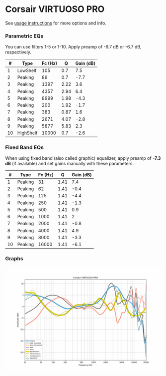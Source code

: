 # Corsair VIRTUOSO PRO
See [usage instructions](https://github.com/jaakkopasanen/AutoEq#usage) for more options and info.

### Parametric EQs
You can use filters 1-5 or 1-10. Apply preamp of -6.7 dB or -6.7 dB, respectively.

|   # | Type      |   Fc (Hz) |    Q |   Gain (dB) |
|-----|-----------|-----------|------|-------------|
|   1 | LowShelf  |       105 | 0.7  |         7.5 |
|   2 | Peaking   |        89 | 0.7  |        -7.7 |
|   3 | Peaking   |      1397 | 2.22 |         3.6 |
|   4 | Peaking   |      4357 | 2.94 |         6.4 |
|   5 | Peaking   |      8999 | 1.98 |        -4.3 |
|   6 | Peaking   |       200 | 1.92 |        -1.7 |
|   7 | Peaking   |       383 | 0.87 |         1.6 |
|   8 | Peaking   |      2671 | 4.07 |        -2.8 |
|   9 | Peaking   |      5877 | 5.83 |         2.3 |
|  10 | HighShelf |     10000 | 0.7  |        -2.6 |

### Fixed Band EQs
When using fixed band (also called graphic) equalizer, apply preamp of **-7.3 dB** (if available) and set gains manually with these parameters.

|   # | Type    |   Fc (Hz) |    Q |   Gain (dB) |
|-----|---------|-----------|------|-------------|
|   1 | Peaking |        31 | 1.41 |         7.4 |
|   2 | Peaking |        62 | 1.41 |        -0.4 |
|   3 | Peaking |       125 | 1.41 |        -4.4 |
|   4 | Peaking |       250 | 1.41 |        -1.3 |
|   5 | Peaking |       500 | 1.41 |         0.9 |
|   6 | Peaking |      1000 | 1.41 |         2   |
|   7 | Peaking |      2000 | 1.41 |        -0.8 |
|   8 | Peaking |      4000 | 1.41 |         4.9 |
|   9 | Peaking |      8000 | 1.41 |        -3.3 |
|  10 | Peaking |     16000 | 1.41 |        -6.1 |

### Graphs
![](./Corsair%20VIRTUOSO%20PRO.png)
